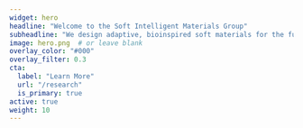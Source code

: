 ```yaml
---
widget: hero
headline: "Welcome to the Soft Intelligent Materials Group"
subheadline: "We design adaptive, bioinspired soft materials for the future"
image: hero.png  # or leave blank
overlay_color: "#000"
overlay_filter: 0.3
cta:
  label: "Learn More"
  url: "/research"
  is_primary: true
active: true
weight: 10
---
```







